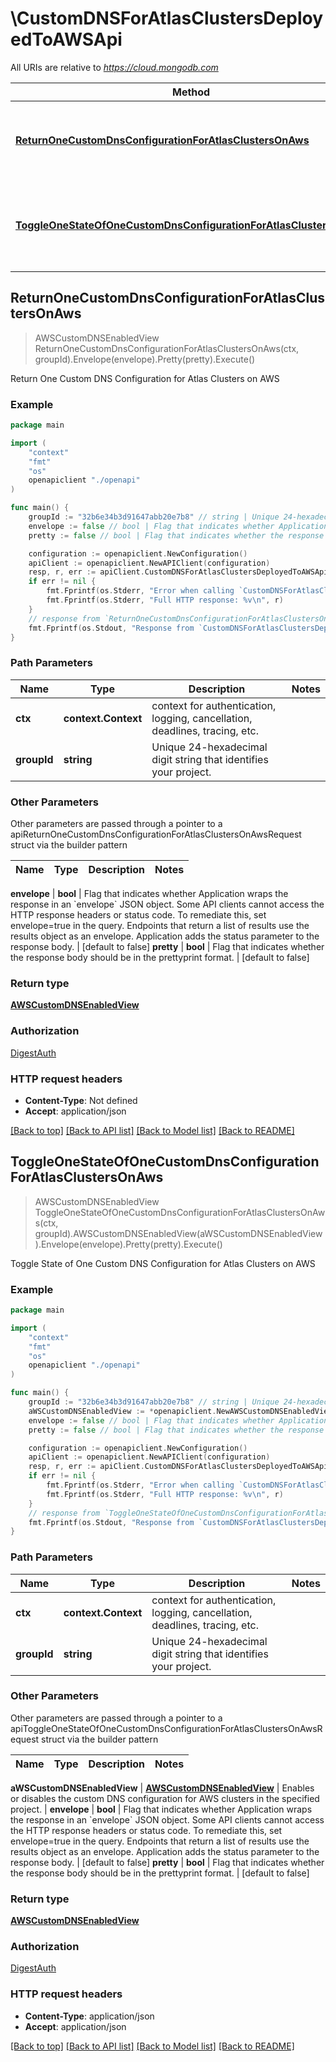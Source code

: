 # \CustomDNSForAtlasClustersDeployedToAWSApi

All URIs are relative to *https://cloud.mongodb.com*

Method | HTTP request | Description
------------- | ------------- | -------------
[**ReturnOneCustomDnsConfigurationForAtlasClustersOnAws**](CustomDNSForAtlasClustersDeployedToAWSApi.md#ReturnOneCustomDnsConfigurationForAtlasClustersOnAws) | **Get** /api/atlas/v1.0/groups/{groupId}/awsCustomDNS | Return One Custom DNS Configuration for Atlas Clusters on AWS
[**ToggleOneStateOfOneCustomDnsConfigurationForAtlasClustersOnAws**](CustomDNSForAtlasClustersDeployedToAWSApi.md#ToggleOneStateOfOneCustomDnsConfigurationForAtlasClustersOnAws) | **Patch** /api/atlas/v1.0/groups/{groupId}/awsCustomDNS | Toggle State of One Custom DNS Configuration for Atlas Clusters on AWS



## ReturnOneCustomDnsConfigurationForAtlasClustersOnAws

> AWSCustomDNSEnabledView ReturnOneCustomDnsConfigurationForAtlasClustersOnAws(ctx, groupId).Envelope(envelope).Pretty(pretty).Execute()

Return One Custom DNS Configuration for Atlas Clusters on AWS



### Example

```go
package main

import (
    "context"
    "fmt"
    "os"
    openapiclient "./openapi"
)

func main() {
    groupId := "32b6e34b3d91647abb20e7b8" // string | Unique 24-hexadecimal digit string that identifies your project.
    envelope := false // bool | Flag that indicates whether Application wraps the response in an `envelope` JSON object. Some API clients cannot access the HTTP response headers or status code. To remediate this, set envelope=true in the query. Endpoints that return a list of results use the results object as an envelope. Application adds the status parameter to the response body. (optional) (default to false)
    pretty := false // bool | Flag that indicates whether the response body should be in the prettyprint format. (optional) (default to false)

    configuration := openapiclient.NewConfiguration()
    apiClient := openapiclient.NewAPIClient(configuration)
    resp, r, err := apiClient.CustomDNSForAtlasClustersDeployedToAWSApi.ReturnOneCustomDnsConfigurationForAtlasClustersOnAws(context.Background(), groupId).Envelope(envelope).Pretty(pretty).Execute()
    if err != nil {
        fmt.Fprintf(os.Stderr, "Error when calling `CustomDNSForAtlasClustersDeployedToAWSApi.ReturnOneCustomDnsConfigurationForAtlasClustersOnAws``: %v\n", err)
        fmt.Fprintf(os.Stderr, "Full HTTP response: %v\n", r)
    }
    // response from `ReturnOneCustomDnsConfigurationForAtlasClustersOnAws`: AWSCustomDNSEnabledView
    fmt.Fprintf(os.Stdout, "Response from `CustomDNSForAtlasClustersDeployedToAWSApi.ReturnOneCustomDnsConfigurationForAtlasClustersOnAws`: %v\n", resp)
}
```

### Path Parameters


Name | Type | Description  | Notes
------------- | ------------- | ------------- | -------------
**ctx** | **context.Context** | context for authentication, logging, cancellation, deadlines, tracing, etc.
**groupId** | **string** | Unique 24-hexadecimal digit string that identifies your project. | 

### Other Parameters

Other parameters are passed through a pointer to a apiReturnOneCustomDnsConfigurationForAtlasClustersOnAwsRequest struct via the builder pattern


Name | Type | Description  | Notes
------------- | ------------- | ------------- | -------------

 **envelope** | **bool** | Flag that indicates whether Application wraps the response in an &#x60;envelope&#x60; JSON object. Some API clients cannot access the HTTP response headers or status code. To remediate this, set envelope&#x3D;true in the query. Endpoints that return a list of results use the results object as an envelope. Application adds the status parameter to the response body. | [default to false]
 **pretty** | **bool** | Flag that indicates whether the response body should be in the prettyprint format. | [default to false]

### Return type

[**AWSCustomDNSEnabledView**](AWSCustomDNSEnabledView.md)

### Authorization

[DigestAuth](../README.md#DigestAuth)

### HTTP request headers

- **Content-Type**: Not defined
- **Accept**: application/json

[[Back to top]](#) [[Back to API list]](../README.md#documentation-for-api-endpoints)
[[Back to Model list]](../README.md#documentation-for-models)
[[Back to README]](../README.md)


## ToggleOneStateOfOneCustomDnsConfigurationForAtlasClustersOnAws

> AWSCustomDNSEnabledView ToggleOneStateOfOneCustomDnsConfigurationForAtlasClustersOnAws(ctx, groupId).AWSCustomDNSEnabledView(aWSCustomDNSEnabledView).Envelope(envelope).Pretty(pretty).Execute()

Toggle State of One Custom DNS Configuration for Atlas Clusters on AWS



### Example

```go
package main

import (
    "context"
    "fmt"
    "os"
    openapiclient "./openapi"
)

func main() {
    groupId := "32b6e34b3d91647abb20e7b8" // string | Unique 24-hexadecimal digit string that identifies your project.
    aWSCustomDNSEnabledView := *openapiclient.NewAWSCustomDNSEnabledView(false) // AWSCustomDNSEnabledView | Enables or disables the custom DNS configuration for AWS clusters in the specified project.
    envelope := false // bool | Flag that indicates whether Application wraps the response in an `envelope` JSON object. Some API clients cannot access the HTTP response headers or status code. To remediate this, set envelope=true in the query. Endpoints that return a list of results use the results object as an envelope. Application adds the status parameter to the response body. (optional) (default to false)
    pretty := false // bool | Flag that indicates whether the response body should be in the prettyprint format. (optional) (default to false)

    configuration := openapiclient.NewConfiguration()
    apiClient := openapiclient.NewAPIClient(configuration)
    resp, r, err := apiClient.CustomDNSForAtlasClustersDeployedToAWSApi.ToggleOneStateOfOneCustomDnsConfigurationForAtlasClustersOnAws(context.Background(), groupId).AWSCustomDNSEnabledView(aWSCustomDNSEnabledView).Envelope(envelope).Pretty(pretty).Execute()
    if err != nil {
        fmt.Fprintf(os.Stderr, "Error when calling `CustomDNSForAtlasClustersDeployedToAWSApi.ToggleOneStateOfOneCustomDnsConfigurationForAtlasClustersOnAws``: %v\n", err)
        fmt.Fprintf(os.Stderr, "Full HTTP response: %v\n", r)
    }
    // response from `ToggleOneStateOfOneCustomDnsConfigurationForAtlasClustersOnAws`: AWSCustomDNSEnabledView
    fmt.Fprintf(os.Stdout, "Response from `CustomDNSForAtlasClustersDeployedToAWSApi.ToggleOneStateOfOneCustomDnsConfigurationForAtlasClustersOnAws`: %v\n", resp)
}
```

### Path Parameters


Name | Type | Description  | Notes
------------- | ------------- | ------------- | -------------
**ctx** | **context.Context** | context for authentication, logging, cancellation, deadlines, tracing, etc.
**groupId** | **string** | Unique 24-hexadecimal digit string that identifies your project. | 

### Other Parameters

Other parameters are passed through a pointer to a apiToggleOneStateOfOneCustomDnsConfigurationForAtlasClustersOnAwsRequest struct via the builder pattern


Name | Type | Description  | Notes
------------- | ------------- | ------------- | -------------

 **aWSCustomDNSEnabledView** | [**AWSCustomDNSEnabledView**](AWSCustomDNSEnabledView.md) | Enables or disables the custom DNS configuration for AWS clusters in the specified project. | 
 **envelope** | **bool** | Flag that indicates whether Application wraps the response in an &#x60;envelope&#x60; JSON object. Some API clients cannot access the HTTP response headers or status code. To remediate this, set envelope&#x3D;true in the query. Endpoints that return a list of results use the results object as an envelope. Application adds the status parameter to the response body. | [default to false]
 **pretty** | **bool** | Flag that indicates whether the response body should be in the prettyprint format. | [default to false]

### Return type

[**AWSCustomDNSEnabledView**](AWSCustomDNSEnabledView.md)

### Authorization

[DigestAuth](../README.md#DigestAuth)

### HTTP request headers

- **Content-Type**: application/json
- **Accept**: application/json

[[Back to top]](#) [[Back to API list]](../README.md#documentation-for-api-endpoints)
[[Back to Model list]](../README.md#documentation-for-models)
[[Back to README]](../README.md)

